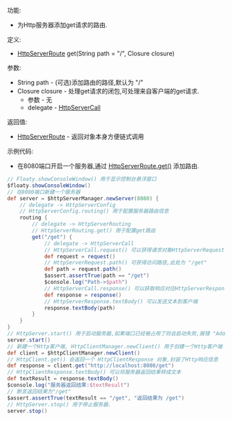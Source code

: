 功能:

+ 为Http服务器添加get请求的路由.

定义:

+ [HttpServerRoute](/API/Network/HttpServer/HttpServerRoute/README.md) get(String path = "/",
  Closure closure)

参数:

+ String path - (可选)添加路由的路径,默认为 "/"
+ Closure closure - 处理get请求的闭包,可处理来自客户端的get请求.
    + 参数 - 无
    + delegate - [HttpServerCall](/API/Network/HttpServer/HttpServerCall/README.md)

返回值:

+ [HttpServerRoute](/API/Network/HttpServer/HttpServerRoute/README.md) - 返回对象本身方便链式调用

示例代码:

+ 在8080端口开启一个服务器,通过
  [HttpServerRoute.get()](/API/Network/HttpServer/HttpServerRoute/README.md?id=get) 添加路由.

```groovy
// Floaty.showConsoleWindow() 用于显示控制台悬浮窗口
$floaty.showConsoleWindow()
// 在8080端口新建一个服务器
def server = $httpServerManager.newServer(8080) {
    // delegate -> HttpServerConfig
    // HttpServerConfig.routing() 用于配置服务器路由信息
    routing {
        // delegate -> HttpServerRouting
        // HttpServerRouting.get() 用于配置get路由
        get("/get") {
            // delegate -> HttpServerCall
            // HttpServerCall.request() 可以获得请求对象HttpServerRequest
            def request = request()
            // HttpServerRequest.path() 可获得访问路径,此处为 "/get"
            def path = request.path()
            $assert.assertTrue(path == "/get")
            $console.log("Path->$path")
            // HttpServerCall.response() 可以获取响应对应HttpServerResponse
            def response = response()
            // HttpServerResponse.textBody() 可以发送文本到客户端
            response.textBody(path)
        }
    }
}
// HttpServer.start() 用于启动服务器,如果端口已经被占用了则会启动失败,报错 "Address already in use"
server.start()
// 新建一个Http客户端, HttpClientManager.newClient() 用于创建一个Http客户端
def client = $httpClientManager.newClient()
// HttpClient.get() 会返回一个 HttpClientResponse 对象,封装了Http响应信息
def response = client.get("http://localhost:8080/get")
// HttpClientResponse.textBody() 可以将服务器返回结果转成文本
def textResult = response.textBody()
$console.log("服务器返回结果:$textResult")
// 断言返回结果为"/get"
$assert.assertTrue(textResult == "/get", "返回结果为 /get")
// HttpServer.stop() 用于停止服务器.
server.stop()
```